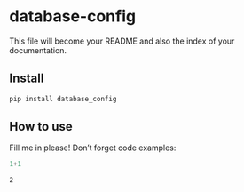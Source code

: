 database-config
================

<!-- WARNING: THIS FILE WAS AUTOGENERATED! DO NOT EDIT! -->

This file will become your README and also the index of your
documentation.

## Install

``` sh
pip install database_config
```

## How to use

Fill me in please! Don’t forget code examples:

``` python
1+1
```

    2
